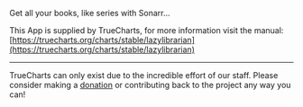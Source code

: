 Get all your books, like series with Sonarr...

This App is supplied by TrueCharts, for more information visit the manual: [https://truecharts.org/charts/stable/lazylibrarian](https://truecharts.org/charts/stable/lazylibrarian)

---

TrueCharts can only exist due to the incredible effort of our staff.
Please consider making a [donation](https://truecharts.org/about/sponsor) or contributing back to the project any way you can!
